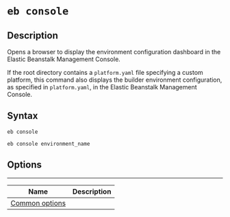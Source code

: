 # `eb console`<a name="eb3-console"></a>

## Description<a name="eb3-consoledescription"></a>

Opens a browser to display the environment configuration dashboard in the Elastic Beanstalk Management Console\.

If the root directory contains a `platform.yaml` file specifying a custom platform, this command also displays the builder environment configuration, as specified in `platform.yaml`, in the Elastic Beanstalk Management Console\.

## Syntax<a name="eb3-consolesyntax"></a>

 `eb console` 

 `eb console environment_name` 

## Options<a name="eb3-consoleoptions"></a>


****  

|  Name  |  Description  | 
| --- | --- | 
|  [Common options](eb3-cmd-options.md)  |  | 